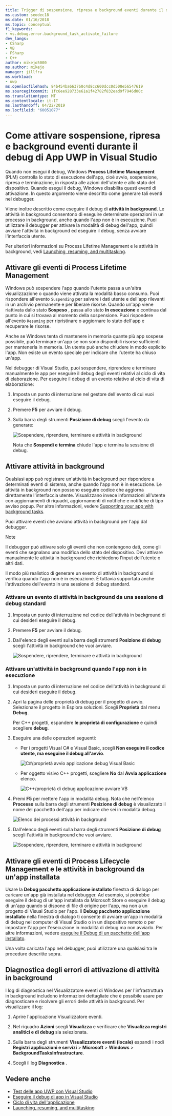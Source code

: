 ```yaml
---
title: Trigger di sospensione, ripresa e background eventi durante il debug di UWP | Microsoft Docs
ms.custom: seodec18
ms.date: 01/16/2018
ms.topic: conceptual
f1_keywords:
- vs.debug.error.background_task_activate_failure
dev_langs:
- CSharp
- VB
- FSharp
- C++
author: mikejo5000
ms.author: mikejo
manager: jillfra
ms.workload:
- uwp
ms.openlocfilehash: 84b454ba663760c4d8cc600dcc0d508e56547619
ms.sourcegitcommit: 1fc6ee928733e61a1f42782f832ead9f7946d00c
ms.translationtype: MT
ms.contentlocale: it-IT
ms.lasthandoff: 04/22/2019
ms.locfileid: "60051077"
---
```

# <a name="how-to-trigger-suspend-resume-and-background-events-while-debugging-uwp-apps-in-visual-studio"></a>Come attivare sospensione, ripresa e background eventi durante il debug di App UWP in Visual Studio
Quando non esegui il debug, Windows **Process Lifetime Management** (PLM) controlla lo stato di esecuzione dell'app, cioè avvio, sospensione, ripresa e terminazione, in risposta alle azioni dell'utente e allo stato del dispositivo. Quando esegui il debug, Windows disabilita questi eventi di attivazione. In questo argomento viene descritto come generare tali eventi nel debugger.

 Viene inoltre descritto come eseguire il debug di **attività in background**. Le attività in background consentono di eseguire determinate operazioni in un processo in background, anche quando l'app non è in esecuzione. Puoi utilizzare il debugger per attivare la modalità di debug dell'app, quindi avviare l'attività in background ed eseguire il debug, senza avviare l'interfaccia utente.

 Per ulteriori informazioni su Process Lifetime Management e le attività in background, vedi [Launching, resuming, and multitasking](/windows/uwp/launch-resume/index).

## <a name="BKMK_Trigger_Process_Lifecycle_Management_events"></a> Attivare gli eventi di Process Lifetime Management
 Windows può sospendere l'app quando l'utente passa a un'altra visualizzazione o quando viene attivata la modalità basso consumo. Puoi rispondere all'evento `Suspending` per salvare i dati utente e dell'app rilevanti in un archivio permanente e per liberare risorse. Quando un'app viene riattivata dallo stato **Sospeso** , passa allo stato **In esecuzione** e continua dal punto in cui si trovava al momento della sospensione. Puoi rispondere all'evento `Resuming` per ripristinare o aggiornare lo stato dell'app e recuperare le risorse.

 Anche se Windows tenta di mantenere in memoria quante più app sospese possibile, può terminare un'app se non sono disponibili risorse sufficienti per mantenerla in memoria. Un utente può anche chiudere in modo esplicito l'app. Non esiste un evento speciale per indicare che l'utente ha chiuso un'app.

 Nel debugger di Visual Studio, puoi sospendere, riprendere e terminare manualmente le app per eseguire il debug degli eventi relativi al ciclo di vita di elaborazione. Per eseguire il debug di un evento relativo al ciclo di vita di elaborazione:

1. Imposta un punto di interruzione nel gestore dell'evento di cui vuoi eseguire il debug.

2. Premere **F5** per avviare il debug.

3. Sulla barra degli strumenti **Posizione di debug** scegli l'evento da generare:

     ![Sospendere, riprendere, terminare e attività in background](../debugger/media/dbg_suspendresumebackground.png "DBG_SuspendResumeBackground")

     Nota che **Sospendi e termina** chiude l'app e termina la sessione di debug.

## <a name="BKMK_Trigger_background_tasks"></a> Attivare attività in background
 Qualsiasi app può registrare un'attività in background per rispondere a determinati eventi di sistema, anche quando l'app non è in esecuzione. Le attività in background non possono eseguire codice che aggiorna direttamente l'interfaccia utente. Visualizzano invece informazioni all'utente con aggiornamenti di riquadri, aggiornamenti di notifiche e notifiche di tipo avviso popup. Per altre informazioni, vedere [Supporting your app with background tasks](https://msdn.microsoft.com/library/4c7bb148-eb1f-4640-865e-41f627a46e8e).

 Puoi attivare eventi che avviano attività in background per l'app dal debugger.

> [!NOTE]
>  Il debugger può attivare solo gli eventi che non contengono dati, come gli eventi che segnalano una modifica dello stato del dispositivo. Devi attivare manualmente le attività in background che richiedono l'input dell'utente o altri dati.

 Il modo più realistico di generare un evento di attività in background si verifica quando l'app non è in esecuzione. È tuttavia supportata anche l'attivazione dell'evento in una sessione di debug standard.

### <a name="BKMK_Trigger_a_background_task_event_from_a_standard_debug_session"></a> Attivare un evento di attività in background da una sessione di debug standard

1. Imposta un punto di interruzione nel codice dell'attività in background di cui desideri eseguire il debug.

2. Premere **F5** per avviare il debug.

3. Dall'elenco degli eventi sulla barra degli strumenti **Posizione di debug** scegli l'attività in background che vuoi avviare.

     ![Sospendere, riprendere, terminare e attività in background](../debugger/media/dbg_suspendresumebackground.png "DBG_SuspendResumeBackground")

### <a name="BKMK_Trigger_a_background_task_when_the_app_is_not_running"></a> Attivare un'attività in background quando l'app non è in esecuzione

1. Imposta un punto di interruzione nel codice dell'attività in background di cui desideri eseguire il debug.

2. Apri la pagina delle proprietà di debug per il progetto di avvio. Selezionare il progetto in Esplora soluzioni. Scegli **Proprietà** dal menu **Debug**.

     Per C++ progetti, espandere **le proprietà di configurazione** e quindi scegliere **debug**.

3. Eseguire una delle operazioni seguenti:

    - Per i progetti Visual C# e Visual Basic, scegli **Non eseguire il codice utente, ma eseguine il debug all'avvio**.

         ![C&#35;&#47;proprietà avvio applicazione debug Visual Basic](../debugger/media/dbg_csvb_dontlaunchapp.png "DBG_CsVb_DontLaunchApp")

    - Per oggetto visivo C++ progetti, scegliere **No** dal **Avvia applicazione** elenco.

         ![C&#43;&#43;&#47;proprietà di debug applicazione avviare VB](../debugger/media/dbg_cppjs_dontlaunchapp.png "DBG_CppJs_DontLaunchApp")

4. Premi **F5** per mettere l'app in modalità debug. Nota che nell'elenco **Processo** sulla barra degli strumenti **Posizione di debug** è visualizzato il nome del pacchetto dell'app per indicare che sei in modalità debug.

     ![Elenco dei processi attività in background](../debugger/media/dbg_backgroundtask_processlist.png "DBG_BackgroundTask_ProcessList")

5. Dall'elenco degli eventi sulla barra degli strumenti **Posizione di debug** scegli l'attività in background che vuoi avviare.

     ![Sospendere, riprendere, terminare e attività in background](../debugger/media/dbg_suspendresumebackground.png "DBG_SuspendResumeBackground")

## <a name="BKMK_Trigger_Process_Lifetime_Management_events_and_background_tasks_from_an_installed_app"></a> Attivare gli eventi di Process Lifecycle Management e le attività in background da un'app installata
 Usare la **Debug pacchetto applicazione installato** finestra di dialogo per caricare un'app già installata nel debugger. Ad esempio, si potrebbe eseguire il debug di un'app installata da Microsoft Store o eseguire il debug di un'app quando si dispone di file di origine per l'app, ma non a un progetto di Visual Studio per l'app. Il **Debug pacchetto applicazione installato** nella finestra di dialogo ti consente di avviare un'app in modalità di debug nel computer di Visual Studio o in un dispositivo remoto o per impostare l'app per l'esecuzione in modalità di debug ma non avviarlo. Per altre informazioni, vedere [eseguire il Debug di un pacchetto dell'app installato](../debugger/debug-installed-app-package.md).

 Una volta caricata l'app nel debugger, puoi utilizzare una qualsiasi tra le procedure descritte sopra.

## <a name="BKMK_Diagnosing_background_task_activation_errors"></a> Diagnostica degli errori di attivazione di attività in background
 I log di diagnostica nel Visualizzatore eventi di Windows per l'infrastruttura in background includono informazioni dettagliate che è possibile usare per diagnosticare e risolvere gli errori delle attività in background. Per visualizzare il log:

1. Aprire l'applicazione Visualizzatore eventi.

2. Nel riquadro **Azioni** scegli **Visualizza** e verificare che **Visualizza registri analitici e di debug** sia selezionata.

3. Sulla barra degli strumenti **Visualizzatore eventi (locale)** espandi i nodi **Registri applicazioni e servizi** > **Microsoft** > **Windows** > **BackgroundTasksInfrastructure**.

4. Scegli il log **Diagnostica** .

## <a name="see-also"></a>Vedere anche
- [Test delle app UWP con Visual Studio](../test/testing-store-apps-with-visual-studio.md)
- [Eseguire il debug di app in Visual Studio](/visualstudio/debugger/debugging-windows-store-and-windows-universal-apps)
- [Ciclo di vita dell'applicazione](/windows/uwp/launch-resume/app-lifecycle)
- [Launching, resuming, and multitasking](/windows/uwp/launch-resume/index)